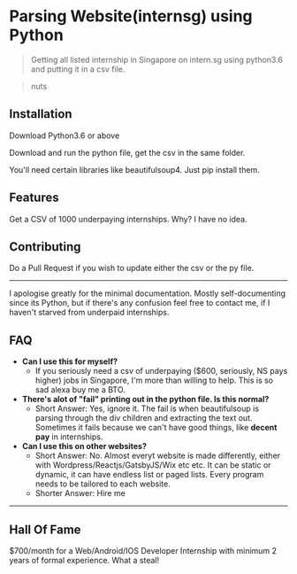 
# Parsing Website(internsg) using Python

> Getting all listed internship in Singapore on intern.sg using python3.6 and putting it in a csv file.

> nuts

## Installation

Download Python3.6 or above

Download and run the python file, get the csv in the same folder.

You'll need certain libraries like beautifulsoup4. Just pip install them. 

## Features

Get a CSV of 1000 underpaying internships. Why? I have no idea.

## Contributing

Do a Pull Request if you wish to update either the csv or the py file.

---

I apologise greatly for the minimal documentation. Mostly self-documenting since its Python, but if there's any confusion feel free to contact me, if I haven't starved from underpaid internships.

## FAQ

- **Can I use this for myself?**
    - If you seriously need a csv of underpaying ($600, seriously, NS pays higher) jobs in Singapore, I'm more than willing to help. This is so sad alexa buy me a BTO.
- **There's alot of "fail" printing out in the python file. Is this normal?**
    - Short Answer: Yes, ignore it. The fail is when beautifulsoup is parsing through the div children and extracting the text out. Sometimes it fails because we can't have good things, like **decent pay** in internships.
- **Can I use this on other websites?**
    - Short Answer: No. Almost everyt website is made differently, either with Wordpress/Reactjs/GatsbyJS/Wix etc etc. It can be static or dynamic, it can have endless list or paged lists. Every program needs to be tailored to each website.
    - Shorter Answer: Hire me

---

## Hall Of Fame

 $700/month for a Web/Android/IOS Developer Internship with minimum 2 years of formal experience. What a steal!